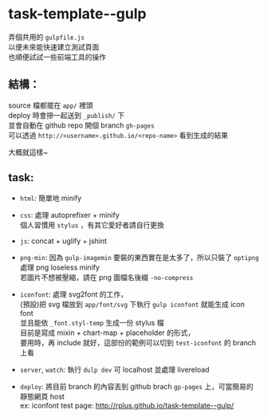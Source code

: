 task-template--gulp
==

弄個共用的 `gulpfile.js`  
以便未來能快速建立測試頁面  
也順便試試一些前端工具的操作

## 結構：  

source 檔都擺在 `app/` 裡頭  
deploy 時會摻一起送到 `_publish/` 下  
並會自動在 github repo 開個 branch `gh-pages`  
可以透過 `http://<username>.github.io/<repo-name>` 看到生成的結果

大概就這樣~


## task:

+ `html`: 簡單地 minify

+ `css`: 處理 autoprefixer + minify  
  個人習慣用 `stylus` ，有其它愛好者請自行更換

+ `js`: concat + uglify + jshint

+ `png-min`: 因為 `gulp-imagemin` 要裝的東西實在是太多了，所以只裝了 `optipng` 處理 png loseless minify  
  若圖片不想被壓縮，請在 png 圖檔名後綴 `-no-compress`

+ `iconfont`: 處理 svg2font 的工作，  
  (預設)把 svg 檔放到 `app/font/svg` 下執行 `gulp iconfont` 就能生成 icon font  
  並且能依 `_font.styl-temp` 生成一份 stylus 檔  
  目前是寫成 mixin + chart-map + placeholder 的形式，  
  要用時，再 include 就好，這部份的範例可以切到 `test-iconfont` 的 branch 上看

+ `server`, `watch`: 執行 `dulp dev` 可 localhost 並處理 livereload

+ `deploy`: 將目前 branch 的內容丟到 github brach `gp-pages` 上，可當簡易的靜態網頁 host  
  ex: iconfont test page: <http://rplus.github.io/task-template--gulp/>
